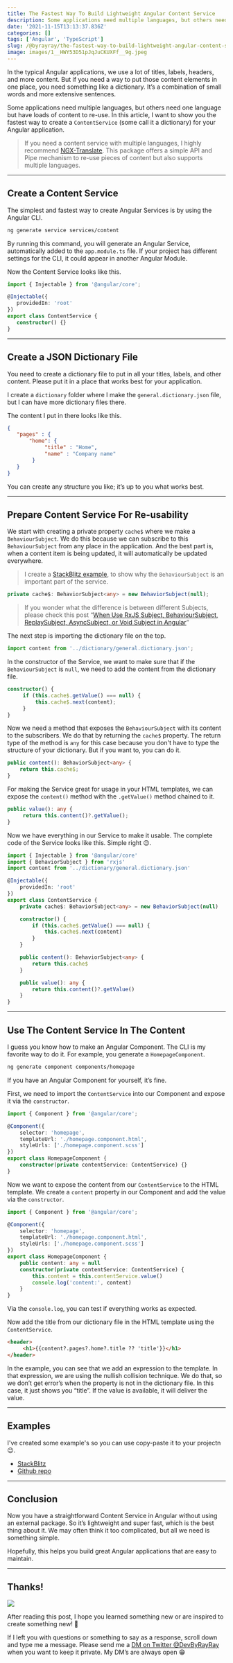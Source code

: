 ```yaml
---
title: The Fastest Way To Build Lightweight Angular Content Service
description: Some applications need multiple languages, but others need one language but have loads of content to re-use. In this article, I want to show you the fastest way to create a ContentService (some call it a dictionary) for your Angular application.
date: '2021-11-15T13:13:37.836Z'
categories: []
tags: ['Angular', 'TypeScript']
slug: /@byrayray/the-fastest-way-to-build-lightweight-angular-content-service-1970fbc67681
image: images/1__HWY53D51pJqJuCKUXFf__9g.jpeg
---
```


In the typical Angular applications, we use a lot of titles, labels, headers, and more content. But if you need a way to put those content elements in one place, you need something like a dictionary. It’s a combination of small words and more extensive sentences.

Some applications need multiple languages, but others need one language but have loads of content to re-use. In this article, I want to show you the fastest way to create a `ContentService` (some call it a dictionary) for your Angular application.

> If you need a content service with multiple languages, I highly recommend [NGX-Translate](http://www.ngx-translate.com/). This package offers a simple API and Pipe mechanism to re-use pieces of content but also supports multiple languages.

---
## Create a Content Service

The simplest and fastest way to create Angular Services is by using the Angular CLI.

```sh
ng generate service services/content
```

By running this command, you will generate an Angular Service, automatically added to the `app.module.ts` file. If your project has different settings for the CLI, it could appear in another Angular Module.

Now the Content Service looks like this.

```ts [content.service.ts]
import { Injectable } from '@angular/core';

@Injectable({
   providedIn: 'root'
})
export class ContentService {
   constructor() {}
}
```

---

## Create a JSON Dictionary File

You need to create a dictionary file to put in all your titles, labels, and other content. Please put it in a place that works best for your application.

I create a `dictionary` folder where I make the `general.dictionary.json` file, but I can have more dictionary files there.

The content I put in there looks like this.

```json
{
   "pages" : {
       "home": {
            "title" : "Home",
            "name" : "Company name"
        }
   }
}
```


You can create any structure you like; it’s up to you what works best.

---

## Prepare Content Service For Re-usability

We start with creating a private property `cache$` where we make a `BehaviourSubject`. We do this because we can subscribe to this `BehaviourSubject` from any place in the application. And the best part is, when a content item is being updated, it will automatically be updated everywhere.

> I create a [StackBlitz example](https://stackblitz.com/edit/angular-content-dictionary-service?file=README.md), to show why the `BehaviourSubject` is an important part of the service.

```ts
private cache$: BehaviorSubject<any> = new BehaviorSubject(null);
```

> If you wonder what the difference is between different Subjects, please check this post “[When Use RxJS Subject, BehaviourSubject, ReplaySubject, AsyncSubject, or Void Subject in Angular](/posts/2021-09-03_when-to-use-rxjs-subject-behavioursubject-replaysubject-asyncsubject-or-void-subject-in-angular-c2e9db61b4a0)”

The next step is importing the dictionary file on the top.

```ts
import content from '../dictionary/general.dictionary.json';
```

In the constructor of the Service, we want to make sure that if the `BehaviourSubject` is `null`, we need to add the content from the dictionary file.

```ts
constructor() {
     if (this.cache$.getValue() === null) {
         this.cache$.next(content);
     }
}
```

Now we need a method that exposes the `BehaviourSubject` with its content to the subscribers. We do that by returning the `cache$` property. The return type of the method is `any` for this case because you don't have to type the structure of your dictionary. But if you want to, you can do it.

```ts
public content(): BehaviorSubject<any> {
    return this.cache$;
}
```

For making the Service great for usage in your HTML templates, we can expose the `content()` method with the `.getValue()` method chained to it.

```ts
public value(): any {
     return this.content()?.getValue();
}
```

Now we have everything in our Service to make it usable. The complete code of the Service looks like this. Simple right 😉.

```ts
import { Injectable } from '@angular/core'
import { BehaviorSubject } from 'rxjs'
import content from '../dictionary/general.dictionary.json'

@Injectable({
    providedIn: 'root'
})
export class ContentService {
    private cache$: BehaviorSubject<any> = new BehaviorSubject(null)

    constructor() {
        if (this.cache$.getValue() === null) {
            this.cache$.next(content)
        }
    }

    public content(): BehaviorSubject<any> {
        return this.cache$
    }

    public value(): any {
        return this.content()?.getValue()
    }
}
```

---
## Use The Content Service In The Content

I guess you know how to make an Angular Component. The CLI is my favorite way to do it. For example, you generate a `HomepageComponent`.

```sh
ng generate component components/homepage
```

If you have an Angular Component for yourself, it’s fine.

First, we need to import the `ContentService` into our Component and expose it via the `constructor`.

```ts
import { Component } from '@angular/core';

@Component({
    selector: 'homepage',
    templateUrl: './homepage.component.html',
    styleUrls: ['./homepage.component.scss']
})
export class HomepageComponent {
    constructor(private contentService: ContentService) {}
}
```

Now we want to expose the content from our `ContentService` to the HTML template. We create a `content` property in our Component and add the value via the `constructor`.

```ts
import { Component } from '@angular/core';

@Component({
    selector: 'homepage',
    templateUrl: './homepage.component.html',
    styleUrls: ['./homepage.component.scss']
})
export class HomepageComponent {
    public content: any = null
    constructor(private contentService: ContentService) {
        this.content = this.contentService.value()
        console.log('content:', content)
    }
}
```

Via the `console.log`, you can test if everything works as expected.

Now add the title from our dictionary file in the HTML template using the `ContentService`.

```html
<header>
     <h1>{{content?.pages?.home?.title ?? 'title'}}</h1>
</header>
```

In the example, you can see that we add an expression to the template. In that expression, we are using the nullish collision technique. We do that, so we don’t get error’s when the property is not in the dictionary file. In this case, it just shows you “title”. If the value is available, it will deliver the value.

---

## Examples

I've created some example's so you can use copy-paste it to your projectn 😉.

- [StackBlitz](https://stackblitz.com/edit/angular-content-dictionary-service?file=src%2Fapp%2Fapp.component.ts)
- [Github repo](https://github.com/devbyray/angular-content-dictionary-service)


---

## Conclusion

Now you have a straightforward Content Service in Angular without using an external package. So it’s lightweight and super fast, which is the best thing about it. We may often think it too complicated, but all we need is something simple.

Hopefully, this helps you build great Angular applications that are easy to maintain.

---
## Thanks!

![](/images/0__4aTcitCaVTWHHeiO.jpg)

After reading this post, I hope you learned something new or are inspired to create something new! 🤗

If I left you with questions or something to say as a response, scroll down and type me a message. Please send me a [DM on Twitter @DevByRayRay](https://twitter.com/@devbyrayray) when you want to keep it private. My DM’s are always open 😁